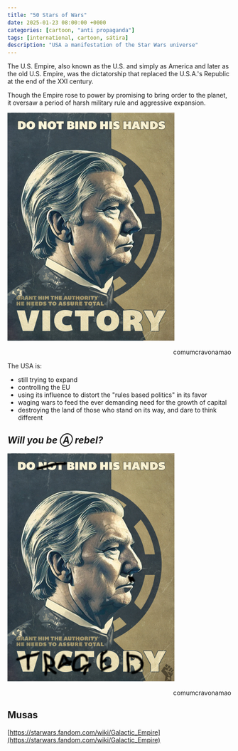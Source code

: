```yaml
---
title: "50 Stars of Wars"
date: 2025-01-23 08:00:00 +0000
categories: [cartoon, "anti propaganda"]
tags: [international, cartoon, sátira]
description: "USA a manifestation of the Star Wars universe"
---
```


The U.S. Empire, also known as the U.S. and simply as America and later as the old U.S. Empire, was the dictatorship that replaced the U.S.A.'s Republic at the end of the XXI century. 

Though the Empire rose to power by promising to bring order to the planet, it oversaw a period of harsh military rule and aggressive expansion.

![star-wars-palpatine-trump](/assets/images/star-wars-palpatine-trump.png)
<p style="text-align:right">comumcravonamao</p>

The USA is:
 - still trying to expand
 - controlling the EU
 - using its influence to distort the "rules based politics" in its favor
 - waging wars to feed the ever demanding need for the growth of capital
 - destroying the land of those who stand on its way, and dare to think different

## _Will you be Ⓐ rebel?_

![star-wars-palpatine-trump-defaced](/assets/images/star-wars-palpatine-trump-defaced.png)
<p style="text-align:right">comumcravonamao</p>

## Musas

[https://starwars.fandom.com/wiki/Galactic_Empire](https://starwars.fandom.com/wiki/Galactic_Empire)
